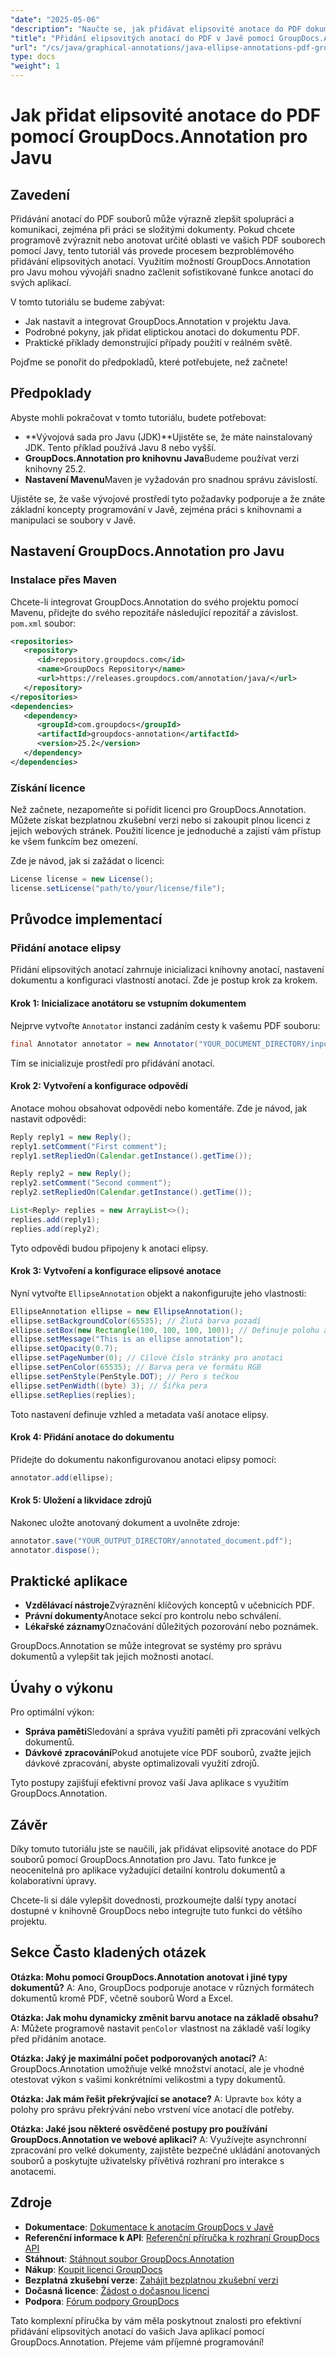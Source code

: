 ```yaml
---
"date": "2025-05-06"
"description": "Naučte se, jak přidávat elipsovité anotace do PDF dokumentů pomocí výkonné knihovny GroupDocs.Annotation v Javě. Postupujte podle tohoto podrobného návodu a vylepšete spolupráci na dokumentech."
"title": "Přidání elipsovitých anotací do PDF v Javě pomocí GroupDocs.Annotation pro Javu"
"url": "/cs/java/graphical-annotations/java-ellipse-annotations-pdf-groupdocs/"
type: docs
"weight": 1
---
```


# Jak přidat elipsovité anotace do PDF pomocí GroupDocs.Annotation pro Javu

## Zavedení
Přidávání anotací do PDF souborů může výrazně zlepšit spolupráci a komunikaci, zejména při práci se složitými dokumenty. Pokud chcete programově zvýraznit nebo anotovat určité oblasti ve vašich PDF souborech pomocí Javy, tento tutoriál vás provede procesem bezproblémového přidávání elipsovitých anotací. Využitím možností GroupDocs.Annotation pro Javu mohou vývojáři snadno začlenit sofistikované funkce anotací do svých aplikací.

V tomto tutoriálu se budeme zabývat:
- Jak nastavit a integrovat GroupDocs.Annotation v projektu Java.
- Podrobné pokyny, jak přidat eliptickou anotaci do dokumentu PDF.
- Praktické příklady demonstrující případy použití v reálném světě.

Pojďme se ponořit do předpokladů, které potřebujete, než začnete!

## Předpoklady
Abyste mohli pokračovat v tomto tutoriálu, budete potřebovat:
- **Vývojová sada pro Javu (JDK)**Ujistěte se, že máte nainstalovaný JDK. Tento příklad používá Javu 8 nebo vyšší.
- **GroupDocs.Annotation pro knihovnu Java**Budeme používat verzi knihovny 25.2.
- **Nastavení Mavenu**Maven je vyžadován pro snadnou správu závislostí.

Ujistěte se, že vaše vývojové prostředí tyto požadavky podporuje a že znáte základní koncepty programování v Javě, zejména práci s knihovnami a manipulaci se soubory v Javě.

## Nastavení GroupDocs.Annotation pro Javu
### Instalace přes Maven
Chcete-li integrovat GroupDocs.Annotation do svého projektu pomocí Mavenu, přidejte do svého repozitáře následující repozitář a závislost. `pom.xml` soubor:

```xml
<repositories>
   <repository>
      <id>repository.groupdocs.com</id>
      <name>GroupDocs Repository</name>
      <url>https://releases.groupdocs.com/annotation/java/</url>
   </repository>
</repositories>
<dependencies>
   <dependency>
      <groupId>com.groupdocs</groupId>
      <artifactId>groupdocs-annotation</artifactId>
      <version>25.2</version>
   </dependency>
</dependencies>
```

### Získání licence
Než začnete, nezapomeňte si pořídit licenci pro GroupDocs.Annotation. Můžete získat bezplatnou zkušební verzi nebo si zakoupit plnou licenci z jejich webových stránek. Použití licence je jednoduché a zajistí vám přístup ke všem funkcím bez omezení.

Zde je návod, jak si zažádat o licenci:

```java
License license = new License();
license.setLicense("path/to/your/license/file");
```

## Průvodce implementací
### Přidání anotace elipsy
Přidání elipsovitých anotací zahrnuje inicializaci knihovny anotací, nastavení dokumentu a konfiguraci vlastností anotací. Zde je postup krok za krokem.

#### Krok 1: Inicializace anotátoru se vstupním dokumentem
Nejprve vytvořte `Annotator` instanci zadáním cesty k vašemu PDF souboru:

```java
final Annotator annotator = new Annotator("YOUR_DOCUMENT_DIRECTORY/input_document.pdf");
```

Tím se inicializuje prostředí pro přidávání anotací.

#### Krok 2: Vytvoření a konfigurace odpovědí
Anotace mohou obsahovat odpovědi nebo komentáře. Zde je návod, jak nastavit odpovědi:

```java
Reply reply1 = new Reply();
reply1.setComment("First comment");
reply1.setRepliedOn(Calendar.getInstance().getTime());

Reply reply2 = new Reply();
reply2.setComment("Second comment");
reply2.setRepliedOn(Calendar.getInstance().getTime());

List<Reply> replies = new ArrayList<>();
replies.add(reply1);
replies.add(reply2);
```

Tyto odpovědi budou připojeny k anotaci elipsy.

#### Krok 3: Vytvoření a konfigurace elipsové anotace
Nyní vytvořte `EllipseAnnotation` objekt a nakonfigurujte jeho vlastnosti:

```java
EllipseAnnotation ellipse = new EllipseAnnotation();
ellipse.setBackgroundColor(65535); // Žlutá barva pozadí
ellipse.setBox(new Rectangle(100, 100, 100, 100)); // Definuje polohu a velikost
ellipse.setMessage("This is an ellipse annotation");
ellipse.setOpacity(0.7);
ellipse.setPageNumber(0); // Cílové číslo stránky pro anotaci
ellipse.setPenColor(65535); // Barva pera ve formátu RGB
ellipse.setPenStyle(PenStyle.DOT); // Pero s tečkou
ellipse.setPenWidth((byte) 3); // Šířka pera
ellipse.setReplies(replies);
```

Toto nastavení definuje vzhled a metadata vaší anotace elipsy.

#### Krok 4: Přidání anotace do dokumentu
Přidejte do dokumentu nakonfigurovanou anotaci elipsy pomocí:

```java
annotator.add(ellipse);
```

#### Krok 5: Uložení a likvidace zdrojů
Nakonec uložte anotovaný dokument a uvolněte zdroje:

```java
annotator.save("YOUR_OUTPUT_DIRECTORY/annotated_document.pdf");
annotator.dispose();
```

## Praktické aplikace
- **Vzdělávací nástroje**Zvýraznění klíčových konceptů v učebnicích PDF.
- **Právní dokumenty**Anotace sekcí pro kontrolu nebo schválení.
- **Lékařské záznamy**Označování důležitých pozorování nebo poznámek.

GroupDocs.Annotation se může integrovat se systémy pro správu dokumentů a vylepšit tak jejich možnosti anotací.

## Úvahy o výkonu
Pro optimální výkon:
- **Správa paměti**Sledování a správa využití paměti při zpracování velkých dokumentů.
- **Dávkové zpracování**Pokud anotujete více PDF souborů, zvažte jejich dávkové zpracování, abyste optimalizovali využití zdrojů.

Tyto postupy zajišťují efektivní provoz vaší Java aplikace s využitím GroupDocs.Annotation.

## Závěr
Díky tomuto tutoriálu jste se naučili, jak přidávat elipsovité anotace do PDF souborů pomocí GroupDocs.Annotation pro Javu. Tato funkce je neocenitelná pro aplikace vyžadující detailní kontrolu dokumentů a kolaborativní úpravy. 

Chcete-li si dále vylepšit dovednosti, prozkoumejte další typy anotací dostupné v knihovně GroupDocs nebo integrujte tuto funkci do většího projektu.

## Sekce Často kladených otázek
**Otázka: Mohu pomocí GroupDocs.Annotation anotovat i jiné typy dokumentů?**
A: Ano, GroupDocs podporuje anotace v různých formátech dokumentů kromě PDF, včetně souborů Word a Excel.

**Otázka: Jak mohu dynamicky změnit barvu anotace na základě obsahu?**
A: Můžete programově nastavit `penColor` vlastnost na základě vaší logiky před přidáním anotace.

**Otázka: Jaký je maximální počet podporovaných anotací?**
A: GroupDocs.Annotation umožňuje velké množství anotací, ale je vhodné otestovat výkon s vašimi konkrétními velikostmi a typy dokumentů.

**Otázka: Jak mám řešit překrývající se anotace?**
A: Upravte `box` kóty a polohy pro správu překrývání nebo vrstvení více anotací dle potřeby.

**Otázka: Jaké jsou některé osvědčené postupy pro používání GroupDocs.Annotation ve webové aplikaci?**
A: Využívejte asynchronní zpracování pro velké dokumenty, zajistěte bezpečné ukládání anotovaných souborů a poskytujte uživatelsky přívětivá rozhraní pro interakce s anotacemi.

## Zdroje
- **Dokumentace**: [Dokumentace k anotacím GroupDocs v Javě](https://docs.groupdocs.com/annotation/java/)
- **Referenční informace k API**: [Referenční příručka k rozhraní GroupDocs API](https://reference.groupdocs.com/annotation/java/)
- **Stáhnout**: [Stáhnout soubor GroupDocs.Annotation](https://releases.groupdocs.com/annotation/java/)
- **Nákup**: [Koupit licenci GroupDocs](https://purchase.groupdocs.com/buy)
- **Bezplatná zkušební verze**: [Zahájit bezplatnou zkušební verzi](https://releases.groupdocs.com/annotation/java/)
- **Dočasná licence**: [Žádost o dočasnou licenci](https://purchase.groupdocs.com/temporary-license/)
- **Podpora**: [Fórum podpory GroupDocs](https://forum.groupdocs.com/c/annotation/)

Tato komplexní příručka by vám měla poskytnout znalosti pro efektivní přidávání elipsovitých anotací do vašich Java aplikací pomocí GroupDocs.Annotation. Přejeme vám příjemné programování!